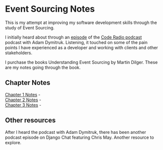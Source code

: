# Event Sourcing Notes

This is my attempt at improving my software development skills through the study of Event Sourcing.

I initially heard about through an [episode](https://coder.show/616) of the [Code Radio podcast](https://coder.show/) podcast with Adam Dymitruk. Listening, it touched on some of the pain points I have experienced as a developer and working with clients and other stakeholders.

I purchase the books Understanding Event Sourcing by Martin Dilger. These are my notes going through the book.

## Chapter Notes

[Chapter 1 Notes](./Chapter01.md) -   
[Chapter 2 Notes](./Chapter02.md) -   
[Chapter 3 Notes](./Chapter03.md) -   

## Other resources

After I heard the podcast with Adam Dymitruk, there has been another podcast episode on Django Chat featuring Chris May. Another resource to explore.